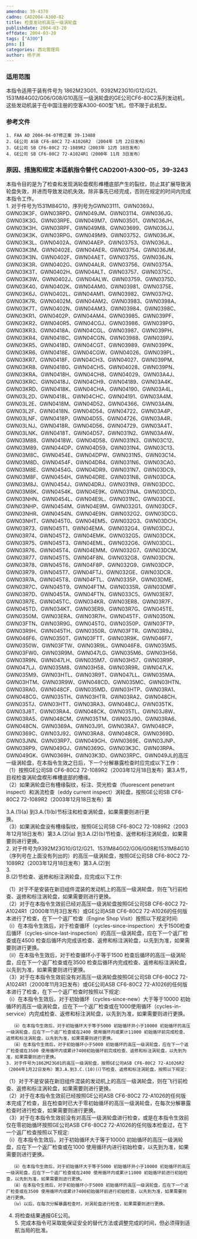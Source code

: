 ```yaml
---
amendno: 39-4370  
cadno: CAD2004-A300-02  
title: 检查发动机高压一级涡轮盘  
publishdate: 2004-03-20  
effdate: 2004-03-20  
tags: ["A300"]  
pns: []  
categories: 西北管理局  
author: 杨子洲  
---
```

  
### 适用范围  
本指令适用于装有件号为 1862M23G01、9392M23G10/G12/G21、1531M84G02/G06/G08/G10高压一级涡轮盘的GE公司CF6-80C2系列发动机，这些发动机装于在中国注册的空客A300-600型飞机，但不限于此机型。  
  
<!--more-->  
### 参考文件  
    1. FAA AD 2004-04-07修正案 39-13488  
    2. GE公司 ASB CF6-80C2 72-A1026R2 （2004年 1月 22日发布）  
    3. GE公司 SB CF6-80C2 72-1089R2（2003年 12月 18日发布）  
    4. GE公司 SB CF6-80C2 72-A1024R1（2000年 11月 3日发布）  
  
### 原因、措施和规定 本适航指令替代 CAD2001-A300-05，39-3243  
本指令目的是为了检查和发现涡轮盘楔形榫槽底部产生的裂纹，防止其扩展导致涡轮盘失效，并进而导致发动机失效。除非事先已经完成，否则在规定的时间内完成本指令工作。  
    1. 对于件号为1531M84G10，序列号为GWN03111、GWN0369J、GWN03K3F、GWN03RPD、GWN049JM、GWN03114、GWN036JG、GWN03K3G、GWN03RPE、GWN049M7、GWN03501、GWN036JH、GWN03K3H、GWN03RPF、GWN049M8、GWN03699、GWN036JJ、GWN03K3K、GWN03RPG、GWN049M9、GWN03752、GWN036JK、GWN03K3L、GWN0402A、GWN04AEP、GWN03753、GWN036JL、GWN03K3M、GWN0402E、GWN04AER、GWN03754、GWN036JM、GWN03K3N、GWN0402F、GWN04AET、GWN03755、GWN036JN、GWN03K3R、GWN0402G、GWN04ALR、GWN03756、GWN0375A、GWN03K3T、GWN0402H、GWN04ALT、GWN03757、GWN0375C、GWN03K3W、GWN0402J、GWN04ALW、GWN03759、GWN0375D、GWN03K40、GWN0402K、GWN04AM0、GWN03981、GWN0375E、GWN03K6J、GWN0402L、GWN04AM1、GWN03982、GWN037H2、GWN03K7R、GWN0402M、GWN04AM2、GWN03983、GWN0398A、GWN03K7T、GWN0402N、GWN04AM3、GWN03984、GWN0398C、GWN03KR1、GWN0402P、GWN04AM4、GWN03985、GWN039PF、GWN03KR2、GWN040R5、GWN04CGJ、GWN03986、GWN039PG、GWN03KR3、GWN0418A、GWN04CGL、GWN03987、GWN039PH、GWN03KR4、GWN0418C、GWN04CGN、GWN03988、GWN039PJ、GWN03KR5、GWN0418D、GWN04CGT、GWN03989、GWN039PK、GWN03KR6、GWN0418E、GWN04CGW、GWN04026、GWN039PL、GWN03KR7、GWN0418F、GWN04CH3、GWN04027、GWN039PM、GWN03KR8、GWN0418G、GWN04CH5、GWN04028、GWN039PN、GWN03KRA、GWN0418H、GWN04CH8、GWN04029、GWN03A4J、GWN03KRC、GWN0418J、GWN04CH9、GWN04189、GWN03A4K、GWN03KRD、GWN0418K、GWN04CHA、GWN04190、GWN03A4L、GWN03L2D、GWN0418L、GWN04CHC、GWN04191、GWN03A4M、GWN03L2E、GWN0418M、GWN04D52、GWN04366、GWN03A4N、GWN03L2F、GWN0418N、GWN04D54、GWN04722、GWN03A4P、GWN03LNF、GWN0418P、GWN04D55、GWN04726、GWN03A4R、GWN03LNJ、GWN0418R、GWN04D56、GWN04729、GWN03A4T、GWN03LNK、GWN0418T、GWN04D57、GWN031N2、GWN03A4W、GWN03M88、GWN0418W、GWN04D58、GWN031N3、GWN03C12、GWN03M89、GWN044DP、GWN04D59、GWN031N4、GWN03C13、GWN03M8C、GWN0454E、GWN04DPW、GWN031N5、GWN03C14、GWN03M8D、GWN0454F、GWN04DR4、GWN031N6、GWN03CA0、GWN03M8E、GWN0454G、GWN04DR9、GWN031N7、GWN03DC9、GWN03M8F、GWN0454H、GWN04DRE、GWN031N8、GWN03DCA、GWN03M8J、GWN0454J、GWN04DRJ、GWN031N9、GWN03DCC、GWN03M8K、GWN0454K、GWN04E9K、GWN031NA、GWN03DCD、GWN03NHN、GWN0454L、GWN04E9L、GWN031NC、GWN03DCE、GWN03NHP、GWN0454M、GWN04E9M、GWN032G1、GWN03DCF、GWN03NHR、GWN0454N、GWN04E9N、GWN032G2、GWN03DCG、GWN03NHT、GWN045T0、GWN04EM5、GWN032G3、GWN03DCH、GWN03R73、GWN045T1、GWN04EMA、GWN032G4、GWN03DCJ、GWN03R74、GWN045T2、GWN04EMK、GWN032G5、GWN03DCK、GWN03R75、GWN045T3、GWN04EML、GWN032G6、GWN03DCL、GWN03R76、GWN045T4、GWN04EMM、GWN032G7、GWN03DCM、GWN03R77、GWN045T5、GWN04F8N、GWN032G8、GWN03DCN、GWN03R78、GWN045T6、GWN04F8P、GWN032G9、GWN03DCP、GWN03R79、GWN045T7、GWN04FTJ、GWN032GE、GWN03DCR、GWN03R7A、GWN045T8、GWN04FTL、GWN0335P、GWN03DME、GWN03R7C、GWN045T9、GWN04FTM、GWN0335R、GWN03DMF、GWN03R7D、GWN045TA、GWN04FTN、GWN033C5、GWN03ER7、GWN03R7E、GWN045TC、GWN034KR、GWN03ER8、GWN03R7F、GWN045TD、GWN034KT、GWN03ER9、GWN03R7G、GWN045TE、GWN0350M、GWN03ERA、GWN03R7H、GWN045TF、GWN0350N、GWN03FTN、GWN03R9G、GWN045TG、GWN0350P、GWN03FTP、GWN03R9H、GWN045TH、GWN0350R、GWN03FTR、GWN03R9J、GWN046F6、GWN0350T、GWN03FTT、GWN03R9K、GWN046F7、GWN0350W、GWN03FTW、GWN03R9L、GWN046F8、GWN035M5、GWN03FW0、GWN03R9M、GWN047LG、GWN035M6、GWN03H56、GWN03R9N、GWN047LH、GWN035M7、GWN03H57、GWN03R9P、GWN047LJ、GWN035M8、GWN03H58、GWN03R9R、GWN047LK、GWN035M9、GWN03HTL、GWN03R9T、GWN047LL、GWN035MA、GWN03HTM、GWN03R9W、GWN048CD、GWN035MC、GWN03HTN、GWN03RA0、GWN048CF、GWN035MD、GWN03HTP、GWN03RA1、GWN048CG、GWN035TH、GWN03HTR、GWN03RA2、GWN048CH、GWN035TJ、GWN03HTT、GWN03RA3、GWN048CJ、GWN035TK、GWN03J8T、GWN03RA4、GWN048CK、GWN035TL、GWN03J8W、GWN03RA5、GWN048CM、GWN035TM、GWN03J90、GWN03RA6、GWN048CN、GWN0369A、GWN03J91、GWN03RA7、GWN048CP、GWN0369C、GWN03J92、GWN03RA8、GWN048CR、GWN0369D、GWN03JNN、GWN03RP7、GWN049GH、GWN0369E、GWN03JNP、GWN03RP9、GWN049GJ、GWN0369G、GWN03K3C、GWN03RPA、GWN049GK、GWN0369H、GWN03K3D、GWN03RPC、GWN049JL的高压一级涡轮盘，在本指令生效之日后，下一个分解暴露检查时应完成以下工作：  
    （1）按照GE公司SB CF6-80C2 72-1089R2（2003年12月18日发布）第3.A节，目视检查涡轮盘楔形榫槽底部的槽缘。  
（2）如果涡轮盘已有槽缘裂纹，标注、荧光检查（fluorescent penetrant inspect）和涡流检查（eddy current inspect）涡轮盘，按照GE公司SB CF6-80C2 72-1089R2（2003年12月18日发布）第  
  
3.A.(1)(a) 到3.A.(1)(b)节标注和检查涡轮盘，如果需要则进行更  
换。  
（3）如果涡轮盘没有槽缘裂纹，按照GE公司SB CF6-80C2 72-1089R2（2003年12月18日发布）第3.A.(2)(a) 到3.A.(2)(b)节检查、返修和标注涡轮盘，如果需要则进行更换。  
    2. 对于件号为9392M23G10/G12/G21、1531M84G02/G06/G08和1531M84G10（序列号在上面没有列出的）的高压一级涡轮盘，按照GE公司SB CF6-80C2 72-1089R2（2003年12月18日发布）第3.A.(2)到  
3.  
B.(2)节检查、返修和标注涡轮盘，应完成以下工作:  
  
（1）对于不是安装在新旧组件混装的发动机上的高压一级涡轮盘，则在飞行前检查、返修和标注涡轮盘，如果需要则进行更换。  
（2）对于在本指令生效前已经对高压一级涡轮盘按照GE公司SB CF6-80C2 72-A1024R1（2000年11月3日发布）或GE公司ASB CF6-80C2 72-A1026的任何版本进行了检查，在下一个返厂检查（Engine Shop Visit）按照以下规定时间:  
      （ⅰ）在本指令生效后，对于检查循环（cycles-since-inspection）大于1500检查后循环（cycles-since-last-inspection）的高压一级涡轮盘，应在下一个返厂检查或在4500 检查后循环内完成该检查、返修和标注涡轮盘，以先到为准，如果需要则进行更换。  
      （ⅱ）在本指令生效后，对于检查循环小于等于1500 检查后循环的高压一级涡轮盘，应在下一个返厂检查或在3500 检查后循环内完成检查、返修和标注涡轮盘，以先到为准，如果需要则进行更换。  
（3）对于在本指令生效前没有对高压一级涡轮盘按照GE公司SB CF6-80C2 72-A1024R1（2000年11月3日发布）或GE公司ASB CF6-80C2 72-A1026的任何版本进行了检查，在下一个返厂检查时按照以下规定:  
      （ⅰ）在本指令生效后，对于初始循环（cycles-since-new）大于等于10000 初始循环的高压一级涡轮盘，应在下一个返厂检查或在1000使用循环（cycles-in-service）内完成检查、返修和标注涡轮盘，以先到为准，如果需要则进行更换。  
  
      （ⅱ）在本指令生效后，对于初始循环大于等于5000 初始循环并小于10000 初始循环的高压一级涡轮盘，应在下一个返厂检查或在2400 使用循环内或累计11000 初始循环前完成检查、返修和标注涡轮盘，以先到为准，如果需要则进行更换。  
      （ⅲ）在本指令生效后，对于初始循环小于5000 初始循环的高压一级涡轮盘，应在下一个返厂检查或在3500 使用循环内或累计7400初始循环前完成检查、返修和标注涡轮盘，以先到为准，如果需要则进行更换。  
    3. 对于件号为1862M23G01的高压一级涡轮盘，按照GE公司ASB CF6-80C2 72-A1026R2（2004年1月22日发布）第3.A.到3.C.(10)(ⅰ)节检查、返修和标注涡轮盘，按照以下规定:  
（1）对于不是安装在新旧组件混装的发动机上的高压一级涡轮盘，则在飞行前检查、返修和标注涡轮盘，如果需要则进行更换。  
    （2）对于在本指令生效前已经按照GE公司ASB CF6-80C2 72-A1026的任何版本完成了检查，且在检查时已大于零初始循环的高压一级涡轮盘，在每次分解暴露检查时进行检查，如果需要则进行更换。  
    （3）对于在本指令生效前没有对高压一级涡轮盘进行检查，或是在本指令生效前仅在零初始循环按照GE公司ASB CF6-80C2 72-A1026的任何版本检查过，在下一个返厂检查按照以下规定:  
      （ⅰ）在本指令生效后，对于初始循环大于等于10000 初始循环的高压一级涡轮盘，应在下一个返厂检查或在1000 使用循环内进行初始检查，以先到为准，如果需要则进行更换。  
  
      （ⅱ）在本指令生效后，对于初始循环大于等于5000 初始循环并小于10000 初始循环的高压一级涡轮盘，应在下一个返厂检查或在2400 使用循环内或累计11000 初始循环前进行初始检查，以先到为准，如果需要则进行更换。  
      （ⅲ）在本指令生效后，对于初始循环小于5000 初始循环的高压一级涡轮盘，应在下一个返厂检查或在3500 使用循环内或累计7400初始循环前进行初始检查，以先到为准，如果需要则进行更换。  
      （ⅳ）以后，在每次分解暴露检查时，对涡轮盘进行检查，如果需要则进行更换。  
4. 将检查结果通报GE公司。  
    5. 完成本指令可采取能保证安全的替代方法或调整完成的时间，但必须得到适航当局的批准。  
